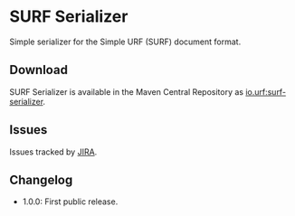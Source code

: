 # SURF Serializer

Simple serializer for the Simple URF (SURF) document format.

## Download

SURF Serializer is available in the Maven Central Repository as [io.urf:surf-serializer](https://search.maven.org/#search%7Cga%7C1%7Cg%3A%22io.urf%22%20AND%20a%3A%22surf-serializer%22).

## Issues

Issues tracked by [JIRA](https://globalmentor.atlassian.net/projects/URF/).

## Changelog

- 1.0.0: First public release.
